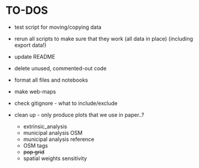 # TO-DOS

- test script for moving/copying data

- rerun all scripts to make sure that they work (all data in place) (including export data!)

- update README

- delete unused, commented-out code

- format all files and notebooks

- make web-maps

- check gitignore - what to include/exclude

- clean up - only produce plots that we use in paper..?

  - extrinsic_analysis
  - municipal analysis OSM
  - municipal analysis reference
  - OSM tags
  - ~~pop grid~~
  - spatial weights sensitivity
